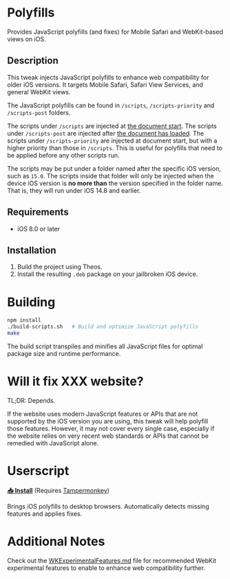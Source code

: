 # Polyfills

Provides JavaScript polyfills (and fixes) for Mobile Safari and WebKit-based views on iOS.

## Description

This tweak injects JavaScript polyfills to enhance web compatibility for older iOS versions. It targets Mobile Safari, Safari View Services, and general WebKit views.

The JavaScript polyfills can be found in `/scripts`, `/scripts-priority` and `/scripts-post` folders.

The scripts under `/scripts` are injected at [the document start](https://developer.apple.com/documentation/webkit/wkuserscriptinjectiontime/atdocumentstart?language=objc). The scripts under `/scripts-post` are injected after [the document has loaded](https://developer.apple.com/documentation/webkit/wkuserscriptinjectiontime/atdocumentend?language=objc). The scripts under `/scripts-priority` are injected at document start, but with a higher priority than those in `/scripts`. This is useful for polyfills that need to be applied before any other scripts run.

The scripts may be put under a folder named after the specific iOS version, such as `15.0`. The scripts inside that folder will only be injected when the device iOS version is **no more than** the version specified in the folder name. That is, they will run under iOS 14.8 and earlier.

## Requirements

- iOS 8.0 or later

## Installation

1. Build the project using Theos.
2. Install the resulting `.deb` package on your jailbroken iOS device.

# Building

```sh
npm install
./build-scripts.sh   # Build and optimize JavaScript polyfills
make
```

The build script transpiles and minifies all JavaScript files for optimal package size and runtime performance.

# Will it fix XXX website?

TL;DR: Depends.

If the website uses modern JavaScript features or APIs that are not supported by the iOS version you are using, this tweak will help polyfill those features. However, it may not cover every single case, especially if the website relies on very recent web standards or APIs that cannot be remedied with JavaScript alone.

# Userscript

**[📥 Install](https://raw.githubusercontent.com/iosbrowser/polyfills/refs/heads/main/ios-polyfills-userscript.js)** (Requires [Tampermonkey](https://tampermonkey.net/))

Brings iOS polyfills to desktop browsers. Automatically detects missing features and applies fixes.

# Additional Notes

Check out the [WKExperimentalFeatures.md](WKExperimentalFeatures.md) file for recommended WebKit experimental features to enable to enhance web compatibility further.
